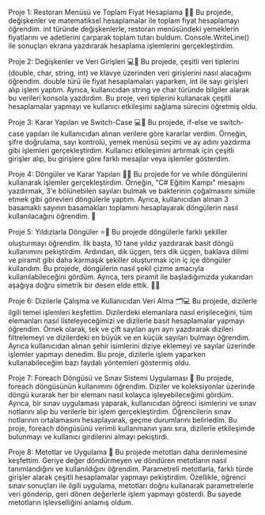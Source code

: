 Proje 1: Restoran Menüsü ve Toplam Fiyat Hesaplama 🍔💸
Bu projede, değişkenler ve matematiksel hesaplamalar ile toplam fiyat hesaplamayı öğrendim. int türünde değişkenlerle, restoran menüsündeki yemeklerin fiyatlarını ve adetlerini çarparak toplam tutarı buldum. Console.WriteLine() ile sonuçları ekrana yazdırarak hesaplama işlemlerini gerçekleştirdim.

Proje 2: Değişkenler ve Veri Girişleri 💻📝
Bu projede, çeşitli veri tiplerini (double, char, string, int) ve klavye üzerinden veri girişlerini nasıl alacağımı öğrendim. double türü ile fiyat hesaplamaları yaparken, int ile sayı girişleri alıp işlem yaptım. Ayrıca, kullanıcıdan string ve char türünde bilgiler alarak bu verileri konsola yazdırdım. Bu proje, veri tiplerini kullanarak çeşitli hesaplamalar yapmayı ve kullanıcı etkileşimi sağlama sürecini öğretmiş oldu.

Proje 3: Karar Yapıları ve Switch-Case 💻🔄
Bu projede, if-else ve switch-case yapıları ile kullanıcıdan alınan verilere göre kararlar verdim. Örneğin, şifre doğrulama, sayı kontrolü, yemek menüsü seçimi ve ay adını yazdırma gibi işlemleri gerçekleştirdim. Kullanıcı etkileşimini artırmak için çeşitli girişler alıp, bu girişlere göre farklı mesajlar veya işlemler gösterdim.

Proje 4: Döngüler ve Karar Yapıları 🔄🔢
Bu projede for ve while döngülerini kullanarak işlemler gerçekleştirdim. Örneğin, "C# Eğitim Kampı" mesajını yazdırmak, 3'e bölünebilen sayıları bulmak ve bakterinin çoğalmasını simüle etmek gibi görevleri döngülerle yaptım. Ayrıca, kullanıcıdan alınan 3 basamaklı sayının basamakları toplamını hesaplayarak döngülerin nasıl kullanılacağını öğrendim. 🎯

Proje 5: Yıldızlarla Döngüler ⭐🔢
Bu projede döngülerle farklı şekiller oluşturmayı öğrendim. İlk başta, 10 tane yıldız yazdırarak basit döngü kullanımını pekiştirdim. Ardından, dik üçgen, ters dik üçgen, baklava dilimi ve piramit gibi daha karmaşık şekiller oluşturmak için iç içe döngüler kullandım. Bu projede, döngülerin nasıl şekil çizme amacıyla kullanılabileceğini gördüm. Ayrıca, ters piramit ile başladığımızda yukarıdan aşağıya doğru simetrik bir desen elde ettik. 🏰✨

Proje 6: Dizilerle Çalışma ve Kullanıcıdan Veri Alma 🗂️💻
Bu projede, dizilerle ilgili temel işlemleri keşfettim. Dizilerdeki elemanlara nasıl erişileceğini, tüm elemanları nasıl listeleyeceğimizi ve dizilerle basit hesaplamalar yapmayı öğrendim. Örnek olarak, tek ve çift sayıları ayrı ayrı yazdırarak dizileri filtrelemeyi ve dizilerdeki en büyük ve en küçük sayıları bulmayı öğrendim. Ayrıca kullanıcıdan alınan şehir isimlerini diziye eklemeyi ve sayılar üzerinde işlemler yapmayı denedim. Bu proje, dizilerle işlem yaparken kullanabileceğim bazı faydalı yöntemleri göstermiş oldu.

Proje 7: Foreach Döngüsü ve Sınav Sistemi Uygulaması 📝
Bu projede, foreach döngüsünün kullanımını öğrendim. Diziler ve koleksiyonlar üzerinde döngü kurarak her bir elemanı nasıl kolayca işleyebileceğimi gördüm. Ayrıca, bir sınav uygulaması yaparak, kullanıcıdan öğrenci isimlerini ve sınav notlarını alıp bu verilerle bir işlem gerçekleştirdim. Öğrencilerin sınav notlarının ortalamasını hesaplayarak, geçme durumlarını belirledim. Bu proje, foreach döngüsünü verimli kullanmanın yanı sıra, dizilerle etkileşimde bulunmayı ve kullanıcı girdilerini almayı pekiştirdi.

Proje 8: Metotlar ve Uygulama 📝
Bu projede metotları daha derinlemesine keşfettim. Geriye değer döndürmeyen ve döndüren metotların nasıl tanımlandığını ve kullanıldığını öğrendim. Parametreli metotlarla, farklı türde girişler alarak çeşitli hesaplamalar yapmayı pekiştirdim. Özellikle, öğrenci sınav sonuçları ile ilgili uygulama, metotları doğru kullanarak parametrelerle veri gönderip, geri dönen değerlerle işlem yapmayı gösterdi. Bu sayede metotların işlevselliğini anlamış oldum.
